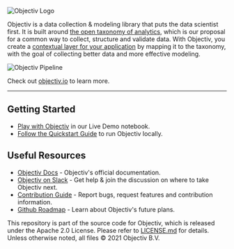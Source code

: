![Objectiv Logo](https://objectiv.io/docs/img/logo-objectiv-large.svg "Objectiv Logo")

Objectiv is a data collection & modeling library that puts the data scientist first. It is built around 
[the open taxonomy of analytics](https://objectiv.io/docs/taxonomy), which is our proposal for a common way to collect, 
structure and validate data. With Objectiv, you create a 
[contextual layer for your application](https://objectiv.io/docs/tracking/core-concepts/tagging) by mapping it to the taxonomy, 
with the goal of collecting better data and more effective modeling.

![Objectiv Pipeline](https://www.objectiv.io/docs/img/objectiv-pipeline.svg "Objectiv Pipeline")

Check out [objectiv.io](https://www.objectiv.io) to learn more.

- - -

## Getting Started

* [Play with Objectiv](https://notebook.objectiv.io/lab?path=product_analytics.ipynb) in our Live Demo notebook.
* [Follow the Quickstart Guide](https://www.objectiv.io/docs/) to run Objectiv locally.

## Useful Resources

* [Objectiv Docs](https://www.objectiv.io/docs) - Objectiv's official documentation.
* [Objectiv on Slack](https://join.slack.com/t/objectiv-io/shared_invite/zt-u6xma89w-DLDvOB7pQer5QUs5B_~5pg) - Get help & join the discussion on where to take Objectiv next.
* [Contribution Guide](CONTRIBUTING.md) - Report bugs, request features and contribution information.
* [Github Roadmap](https://github.com/objectiv/objectiv-analytics/projects/2) - Learn about Objectiv's future plans.


This repository is part of the source code for Objectiv, which is released under the Apache 2.0 License. Please refer to [LICENSE.md](LICENSE.md) for details. Unless otherwise noted, all files © 2021 Objectiv B.V.

